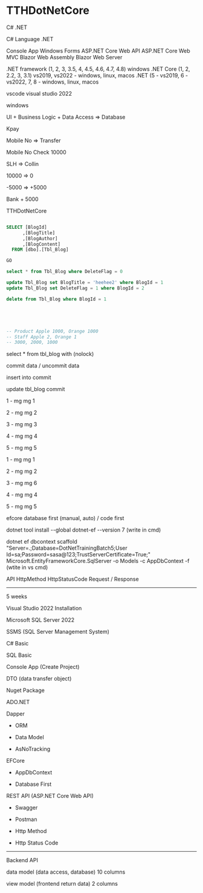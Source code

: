 # TTHDotNetCore


C# .NET

C# Language
.NET 

Console App
Windows Forms
ASP.NET Core Web API
ASP.NET Core Web MVC
Blazor Web Assembly
Blazor Web Server

.NET framework (1, 2, 3, 3.5, 4, 4.5, 4.6, 4.7, 4.8) windows
.NET Core (1, 2, 2.2, 3, 3.1) vs2019, vs2022 - windows, linux, macos
.NET (5 - vs2019, 6 - vs2022, 7, 8 - windows, linux, macos

vscode
visual studio 2022 

windows

UI + Business Logic + Data Access => Database

Kpay

Mobile No => Transfer 

Mobile No Check
10000

SLH => Collin

10000 => 0

-5000 => +5000

Bank + 5000

TTHDotNetCore

```sql

SELECT [BlogId]
      ,[BlogTitle]
      ,[BlogAuthor]
      ,[BlogContent]
  FROM [dbo].[Tbl_Blog]

GO

select * from Tbl_Blog where DeleteFlag = 0

update Tbl_Blog set BlogTitle = 'heehee2' where BlogId = 1
update Tbl_Blog set DeleteFlag = 1 where BlogId = 2

delete from Tbl_Blog where BlogId = 1





-- Product Apple 1000, Orange 1000
-- Staff Apple 2, Orange 1
-- 3000, 2000, 1000

```


select * from tbl_blog with (nolock)

commit data / uncommit data

insert into
commit

update tbl_blog
commit

1 - mg mg 1

2 - mg mg 2

3 - mg mg 3

4 - mg mg 4

5 - mg mg 5


1 - mg mg 1

2 - mg mg 2

3 - mg mg 6

4 - mg mg 4

5 - mg mg 5


efcore database first (manual, auto) / code first

dotnet tool install --global dotnet-ef --version 7 (write in cmd)


dotnet ef dbcontext scaffold "Server=.;Database=DotNetTrainingBatch5;User Id=sa;Password=sasa@123;TrustServerCertificate=True;" Microsoft.EntityFrameworkCore.SqlServer -o Models -c AppDbContext -f (wtite in vs cmd)

API
HttpMethod
HttpStatusCode
Request / Response



-----------------------------
5 weeks

Visual Studio 2022 Installation

Microsoft SQL Server 2022

SSMS (SQL Server Management System)

C# Basic

SQL Basic

Console App (Create Project)

DTO (data transfer object)

Nuget Package

ADO.NET

Dapper

- ORM

- Data Model

- AsNoTracking

EFCore

- AppDbContext

- Database First

REST API (ASP.NET Core Web API)

- Swagger

- Postman

- Http Method

- Http Status Code

-----------------------------



Backend API

data model (data access, database) 10 columns

view model (frontend return data) 2 columns
